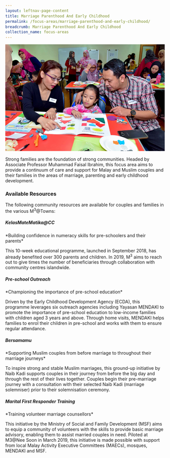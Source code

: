 ```yaml
---
layout: leftnav-page-content
title: Marriage Parenthood And Early Childhood
permalink: /focus-areas/marriage-parenthood-and-early-childhood/
breadcrumb: Marriage Parenthood And Early Childhood
collection_name: focus-areas
---
```


![Marriage Parenthood And Early Childhood](/images/focus-area-marriage.jpg)

Strong families are the foundation of strong communities.
Headed by Associate Professor Muhammad Faisal Ibrahim, this focus area aims to provide a continuum of care and support for Malay and
Muslim couples and their families in the areas of marriage, parenting and early childhood development.

### **Available Resources**

The following community resources are available for couples and families in the various M<sup>3</sup>@Towns:

##### **KelasMateMatika@CC**
<p class="desc">*Building confidence in numeracy skills for pre-schoolers and their parents*</p>

This 10-week educational programme, launched in September 2018, has already benefited over 300 parents and children. In
2019, M<sup>3</sup> aims to reach out to give times the number of beneficiaries through collaboration with community centres islandwide.

##### **Pre-school Outreach**
<p class="desc">*Championing the importance of pre-school education*</p>

Driven by the Early Childhood Development Agency (ECDA), this programme leverages six outreach agencies including
Yayasan MENDAKI to promote the importance of pre-school education to low-income families with children aged 3 years and
above. Through home visits, MENDAKI helps families to enrol their children in pre-school and works with them to ensure regular
attendance.

##### **Bersamamu**
<p class="desc">*Supporting Muslim couples from before marriage to throughout their marriage journeys*</p>

To inspire strong and stable Muslim marriages, this ground-up initiative by Naib Kadi supports couples in their journey from
before the big day and through the rest of their lives together. Couples begin their pre-marriage journey with a consultation with
their selected Naib Kadi (marriage solemniser) prior to their solemnisation ceremony.

##### **Marital First Responder Training**
<p class="desc">*Training volunteer marriage counsellors*</p>

This initiative by the Ministry of Social and Family Development (MSF) aims to equip a community of volunteers with the skills to
provide basic marriage advisory, enabling them to assist married couples in need. Piloted at M3@Nee Soon in March 2019, this
initiative is made possible with support from local Malay Activity Executive Committees (MAECs), mosques, MENDAKI and
MSF.

